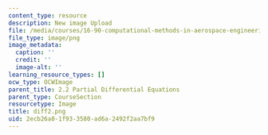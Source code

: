 ```yaml
---
content_type: resource
description: New image Upload
file: /media/courses/16-90-computational-methods-in-aerospace-engineering-spring-2014/2ecb26a01f933580ad6a2492f2aa7bf9_diff2.png
file_type: image/png
image_metadata:
  caption: ''
  credit: ''
  image-alt: ''
learning_resource_types: []
ocw_type: OCWImage
parent_title: 2.2 Partial Differential Equations
parent_type: CourseSection
resourcetype: Image
title: diff2.png
uid: 2ecb26a0-1f93-3580-ad6a-2492f2aa7bf9
---
```

